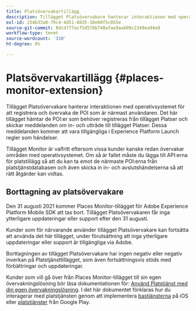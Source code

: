 ```yaml
---
title: Platsövervakartillägg
description: Tillägget Platsövervakare hanterar interaktionen med operativsystemet för att registrera och övervaka de POI som är närmast användaren.
exl-id: 254b33a0-79c4-4d51-8835-16e60f5c055e
source-git-commit: 8dcd777acf5d578b748afae9aa609c2349ea94a9
workflow-type: tm+mt
source-wordcount: '310'
ht-degree: 0%

---
```


# Platsövervakartillägg {#places-monitor-extension}

Tillägget Platsövervakare hanterar interaktionen med operativsystemet för att registrera och övervaka de POI som är närmast användaren. Det här tillägget hämtar de POI:er som behöver registreras från tillägget Platser och skickar meddelanden om in- och utträde till tillägget Platser. Dessa meddelanden kommer att vara tillgängliga i Experience Platform Launch regler som händelser.

Tillägget Monitor är valfritt eftersom vissa kunder kanske redan övervakar områden med operativsystemet. Om så är fallet måste du lägga till API:erna för platstillägg så att du kan ta emot de närmaste POI:erna från platstjänstdatabasen och även skicka in in- och avslutshändelserna så att rätt åtgärder kan vidtas.

## Borttagning av platsövervakare

Den 31 augusti 2021 kommer Places Monitor-tillägget för Adobe Experience Platform Mobile SDK att tas bort. Tillägget Platsövervakaren får inga ytterligare uppdateringar eller support efter den 31 augusti.

Kunder som för närvarande använder tillägget Platsövervakare kan fortsätta att använda det här tillägget, under förutsättning att inga ytterligare uppdateringar eller support är tillgängliga via Adobe.

Borttagningen av tillägget Platsövervakare har ingen negativ eller negativ inverkan på Platstjänsttillägget, som även fortsättningsvis stöds med förbättringar och uppdateringar.

Kunder som vill gå över från Places Monitor-tillägget till sin egen övervakningslösning bör läsa dokumentationen för: [Använd Platstjänst med din egen övervakningslösning](https://experienceleague.adobe.com/docs/places/using/using-your-own-monitor.html?lang=en). I det här dokumentet förklaras hur du interagerar med platstjänsten genom att implementera [bastjänsterna](https://developer.apple.com/documentation/corelocation) på iOS eller [platstjänster](https://developers.google.com/android/reference/com/google/android/gms/location/package-summary) från Google Play.
